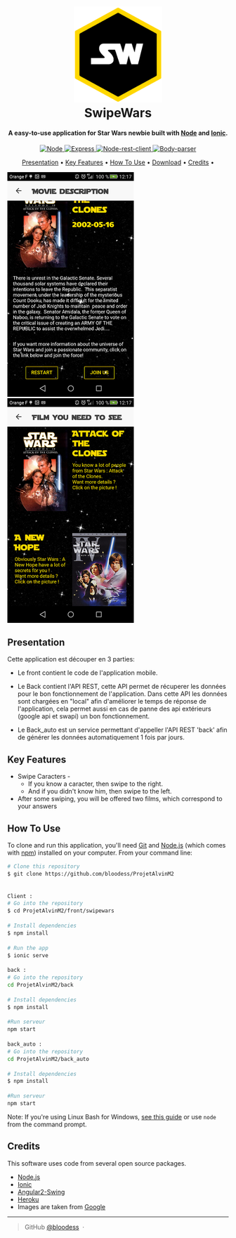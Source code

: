 <h1 align="center">
  <br>
  <img src="./ressources/logo_starwars.png" alt="SwipeWars" width="200"></a>
  <br>
  SwipeWars
  <br>
</h1>

<h4 align="center">A easy-to-use application for Star Wars newbie built with <a href="https://nodejs.org/" target="_blank">Node</a> and <a href="https://ionicframework.com/" target="_blank">Ionic</a>.</h4>

<p align="center">
  <a href="https://www.npmjs.com/package/node">
    <img src="https://badge.fury.io/js/node.svg"
         alt="Node">
  </a>
  <a href="https://www.npmjs.com/package/express">
    <img src="https://badge.fury.io/js/express.svg"
        alt="Express">
    </a>
    <a href="https://www.npmjs.com/package/node-rest-client">
    <img src="https://badge.fury.io/js/node-rest-client.svg"
        alt="Node-rest-client">
    </a>
    <a href="https://www.npmjs.com/package/body-parser">
    <img src="https://badge.fury.io/js/body-parser.svg"
        alt="Body-parser">
    </a>
</p>

<p align="center">
  <a href="#Presentation">Presentation</a> •
  <a href="#key-features">Key Features</a> •
  <a href="#how-to-use">How To Use</a> •
  <a href="#download">Download</a> •
  <a href="#credits">Credits</a> •
</p>

![alt text](./ressources/Screenshot-Movie.png)
![alt text](./ressources/Screenshot-Result.png)

## Presentation
Cette application est découper en 3 parties:
- Le front contient le code de l'application mobile.

- Le Back contient l'API REST, cette API permet de récuperer les données pour le bon fonctionnement de l'application. Dans cette API les données sont chargées en "local" afin d'améliorer le temps de réponse de l'application, cela permet aussi en cas de panne des api extérieurs (google api et swapi) un bon fonctionnement.

- Le Back_auto est un service permettant d'appeller l'API REST 'back' afin de générer les données automatiquement 1 fois par jours.




## Key Features

* Swipe Caracters -
  - If you know a caracter, then swipe to the right.
  - And if you didn't know him, then swipe to the left.
* After some swiping, you will be offered two films, which correspond to your answers  

## How To Use

To clone and run this application, you'll need [Git](https://git-scm.com) and [Node.js](https://nodejs.org/en/download/) (which comes with [npm](http://npmjs.com)) installed on your computer. From your command line:


```bash
# Clone this repository
$ git clone https://github.com/bloodess/ProjetAlvinM2


Client :
# Go into the repository
$ cd ProjetAlvinM2/front/swipewars

# Install dependencies
$ npm install

# Run the app
$ ionic serve

back :
# Go into the repository
cd ProjetAlvinM2/back

# Install dependencies
$ npm install

#Run serveur
npm start

back_auto :
# Go into the repository
cd ProjetAlvinM2/back_auto

# Install dependencies
$ npm install

#Run serveur
npm start

```


Note: If you're using Linux Bash for Windows, [see this guide](https://www.howtogeek.com/261575/how-to-run-graphical-linux-desktop-applications-from-windows-10s-bash-shell/) or use `node` from the command prompt.

## Credits

This software uses code from several open source packages.

- [Node.js](https://nodejs.org/)
- [Ionic](https://ionicframework.com/)
- [Angular2-Swing](https://github.com/ksachdeva/angular2-swing)
- [Heroku](https://www.heroku.com/)
- Images are taken from [Google](https://images.google.fr/)

---

> GitHub [@bloodess](https://github.com/bloodess) &nbsp;&middot;&nbsp;


